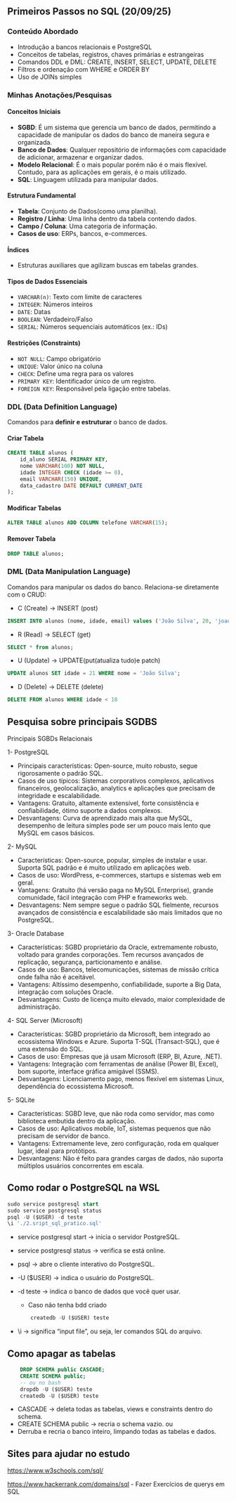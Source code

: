 ## Primeiros Passos no SQL (20/09/25)

### Conteúdo Abordado

- Introdução a bancos relacionais e PostgreSQL
- Conceitos de tabelas, registros, chaves primárias e estrangeiras
- Comandos DDL e DML: CREATE, INSERT, SELECT, UPDATE, DELETE
- Filtros e ordenação com WHERE e ORDER BY
- Uso de JOINs simples

### Minhas Anotações/Pesquisas

#### Conceitos Iniciais

- **SGBD**: É um sistema que gerencia um banco de dados, permitindo a capacidade de manipular os dados do banco de maneira segura e organizada.
- **Banco de Dados**: Qualquer repositório de informações com capacidade de adicionar, armazenar e organizar dados.
- **Modelo Relacional**: É o mais popular porém não é o mais flexível. Contudo, para as aplicações em gerais, é o mais utilizado.
- **SQL**: Linguagem utilizada para manipular dados.

#### Estrutura Fundamental

- **Tabela**: Conjunto de Dados(como uma planilha).
- **Registro / Linha**: Uma linha dentro da tabela contendo dados.
- **Campo / Coluna**: Uma categoria de informação.
- **Casos de uso**: ERPs, bancos, e-commerces.

#### Índices

- Estruturas auxiliares que agilizam buscas em tabelas grandes.

#### Tipos de Dados Essenciais

- `VARCHAR(n)`: Texto com limite de caracteres
- `INTEGER`: Números inteiros
- `DATE`: Datas
- `BOOLEAN`: Verdadeiro/Falso
- `SERIAL`: Números sequenciais automáticos (ex.: IDs)

#### Restrições (Constraints)

- `NOT NULL`: Campo obrigatório
- `UNIQUE`: Valor único na coluna
- `CHECK`: Define uma regra para os valores
- `PRIMARY KEY`: Identificador único de um registro.
- `FOREIGN KEY`: Responsável pela ligação entre tabelas.

### DDL (Data Definition Language)

Comandos para **definir e estruturar** o banco de dados.

#### Criar Tabela
```sql
CREATE TABLE alunos (
    id_aluno SERIAL PRIMARY KEY,
    nome VARCHAR(100) NOT NULL,
    idade INTEGER CHECK (idade >= 0),
    email VARCHAR(150) UNIQUE,
    data_cadastro DATE DEFAULT CURRENT_DATE
);
```
#### Modificar Tabelas
```sql
ALTER TABLE alunos ADD COLUMN telefone VARCHAR(15);
```
#### Remover Tabela
```sql
DROP TABLE alunos;
````
### DML (Data Manipulation Language)

Comandos para manipular os dados do banco. Relaciona-se diretamente com o CRUD:

- C (Create) → INSERT (post)
```sql
INSERT INTO alunos (nome, idade, email) values ('João Silva', 20, 'joao@gmail.com');
```
- R (Read) → SELECT (get)
```sql
SELECT * from alunos;
```
- U (Update) → UPDATE(put(atualiza tudo)e patch)
```sql
UPDATE alunos SET idade = 21 WHERE nome = 'João Silva';
```
- D (Delete) → DELETE (delete)
```sql
DELETE FROM alunos WHERE idade < 18
```
## Pesquisa sobre principais SGDBS

Principais SGBDs Relacionais

1- PostgreSQL
- Principais características: Open-source, muito robusto, segue rigorosamente o padrão SQL.
- Casos de uso típicos: Sistemas corporativos complexos, aplicativos financeiros, geolocalização, analytics e aplicações que precisam de integridade e escalabilidade.
- Vantagens: Gratuito, altamente extensível, forte consistência e confiabilidade, ótimo suporte a dados complexos.
- Desvantagens: Curva de aprendizado mais alta que MySQL, desempenho de leitura simples pode ser um pouco mais lento que MySQL em casos básicos.

2- MySQL
- Características: Open-source, popular, simples de instalar e usar. Suporta SQL padrão e é muito utilizado em aplicações web.
- Casos de uso: WordPress, e-commerces, startups e sistemas web em geral.
- Vantagens: Gratuito (há versão paga no MySQL Enterprise), grande comunidade, fácil integração com PHP e frameworks web.
- Desvantagens: Nem sempre segue o padrão SQL fielmente, recursos avançados de consistência e escalabilidade são mais limitados que no PostgreSQL.

3- Oracle Database
- Características: SGBD proprietário da Oracle, extremamente robusto, voltado para grandes corporações. Tem recursos avançados de replicação, segurança, particionamento e análise.
- Casos de uso: Bancos, telecomunicações, sistemas de missão crítica onde falha não é aceitável.
- Vantagens: Altíssimo desempenho, confiabilidade, suporte a Big Data, integração com soluções Oracle.
- Desvantagens: Custo de licença muito elevado, maior complexidade de administração.

4- SQL Server (Microsoft)
- Características: SGBD proprietário da Microsoft, bem integrado ao ecossistema Windows e Azure. Suporta T-SQL (Transact-SQL), que é uma extensão do SQL.
- Casos de uso: Empresas que já usam Microsoft (ERP, BI, Azure, .NET).
- Vantagens: Integração com ferramentas de análise (Power BI, Excel), bom suporte, interface gráfica amigável (SSMS).
- Desvantagens: Licenciamento pago, menos flexível em sistemas Linux, dependência do ecossistema Microsoft.

5- SQLite
- Características: SGBD leve, que não roda como servidor, mas como biblioteca embutida dentro da aplicação.
- Casos de uso: Aplicativos mobile, IoT, sistemas pequenos que não precisam de servidor de banco.
- Vantagens: Extremamente leve, zero configuração, roda em qualquer lugar, ideal para protótipos.
- Desvantagens: Não é feito para grandes cargas de dados, não suporta múltiplos usuários concorrentes em escala.

## Como rodar o PostgreSQL na WSL
```sql
sudo service postgresql start
sudo service postgresql status
psql -U ($USER) -d teste
\i './2.sript_sql_pratico.sql'
```
- service postgresql start → inicia o servidor PostgreSQL.
- service postgresql status → verifica se está online.

- psql → abre o cliente interativo do PostgreSQL.
- -U ($USER) → indica o usuário do PostgreSQL.
- -d teste → indica o banco de dados que você quer usar.
	- Caso não tenha bdd criado
	```sql
		createdb -U ($USER) teste
	```
- \i → significa “input file”, ou seja, ler comandos SQL do arquivo.

## Como apagar as tabelas
```sql
	DROP SCHEMA public CASCADE;
	CREATE SCHEMA public;
	-- ou no bash
	dropdb -U ($USER) teste
	createdb -U ($USER) teste
```
- CASCADE → deleta todas as tabelas, views e constraints dentro do schema.
- CREATE SCHEMA public → recria o schema vazio.
ou
- Derruba e recria o banco inteiro, limpando todas as tabelas e dados.

## Sites para ajudar no estudo
https://www.w3schools.com/sql/

https://www.hackerrank.com/domains/sql - Fazer Exercícios de querys em SQL


